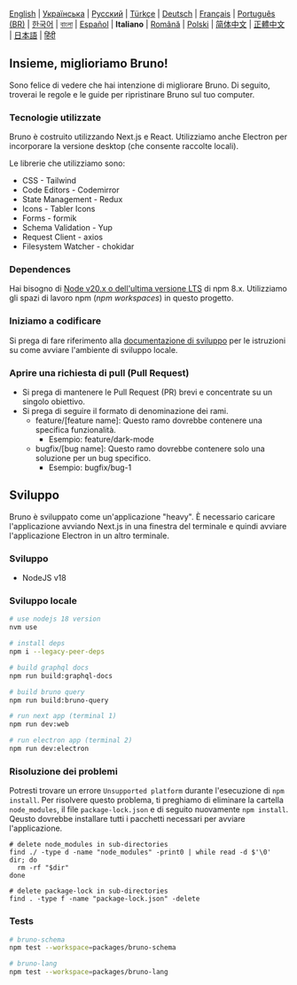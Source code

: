 [English](../../contributing.md)
| [Українська](./contributing_ua.md)
| [Русский](./contributing_ru.md)
| [Türkçe](./contributing_tr.md)
| [Deutsch](./contributing_de.md)
| [Français](./contributing_fr.md)
| [Português (BR)](./contributing_pt_br.md)
| [한국어](./contributing_kr.md)
| [বাংলা](./contributing_bn.md)
| [Español](./contributing_es.md)
| **Italiano**
| [Română](./contributing_ro.md)
| [Polski](./contributing_pl.md)
| [简体中文](./contributing_cn.md)
| [正體中文](./contributing_zhtw.md)
| [日本語](./contributing_ja.md)
| [हिंदी](./contributing_hi.md)

## Insieme, miglioriamo Bruno!

Sono felice di vedere che hai intenzione di migliorare Bruno. Di seguito, troverai le regole e le guide per ripristinare Bruno sul tuo computer.

### Tecnologie utilizzate

Bruno è costruito utilizzando Next.js e React. Utilizziamo anche Electron per incorporare la versione desktop (che consente raccolte locali).

Le librerie che utilizziamo sono:

- CSS - Tailwind
- Code Editors - Codemirror
- State Management - Redux
- Icons - Tabler Icons
- Forms - formik
- Schema Validation - Yup
- Request Client - axios
- Filesystem Watcher - chokidar

### Dependences

Hai bisogno di [Node v20.x o dell'ultima versione LTS](https://nodejs.org/en/) di npm 8.x. Utilizziamo gli spazi di lavoro npm (_npm workspaces_) in questo progetto.

### Iniziamo a codificare

Si prega di fare riferimento alla [documentazione di sviluppo](docs/development_it.md) per le istruzioni su come avviare l'ambiente di sviluppo locale.

### Aprire una richiesta di pull (Pull Request)

- Si prega di mantenere le Pull Request (PR) brevi e concentrate su un singolo obiettivo.
- Si prega di seguire il formato di denominazione dei rami.
  - feature/[feature name]: Questo ramo dovrebbe contenere una specifica funzionalità.
    - Esempio: feature/dark-mode
  - bugfix/[bug name]: Questo ramo dovrebbe contenere solo una soluzione per un bug specifico.
    - Esempio: bugfix/bug-1

## Sviluppo

Bruno è sviluppato come un'applicazione "heavy". È necessario caricare l'applicazione avviando Next.js in una finestra del terminale e quindi avviare l'applicazione Electron in un altro terminale.

### Sviluppo

- NodeJS v18

### Sviluppo locale

```bash
# use nodejs 18 version
nvm use

# install deps
npm i --legacy-peer-deps

# build graphql docs
npm run build:graphql-docs

# build bruno query
npm run build:bruno-query

# run next app (terminal 1)
npm run dev:web

# run electron app (terminal 2)
npm run dev:electron
```

### Risoluzione dei problemi

Potresti trovare un errore `Unsupported platform` durante l'esecuzione di `npm install`. Per risolvere questo problema, ti preghiamo di eliminare la cartella `node_modules`, il file `package-lock.json` e di seguito nuovamente `npm install`. Qeusto dovrebbe installare tutti i pacchetti necessari per avviare l'applicazione.

```shell
# delete node_modules in sub-directories
find ./ -type d -name "node_modules" -print0 | while read -d $'\0' dir; do
  rm -rf "$dir"
done

# delete package-lock in sub-directories
find . -type f -name "package-lock.json" -delete
```

### Tests

```bash
# bruno-schema
npm test --workspace=packages/bruno-schema

# bruno-lang
npm test --workspace=packages/bruno-lang
```
